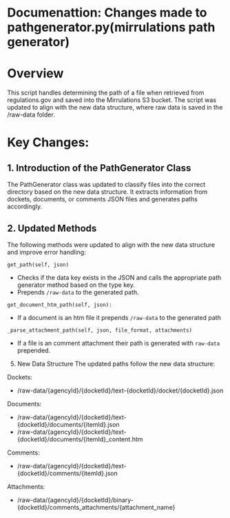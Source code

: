 # Documenattion: Changes made to pathgenerator.py(mirrulations path generator)

# Overview
This script handles determining the path of a file when retrieved from regulations.gov and saved into the Mirrulations S3 bucket. The script was updated to align with the new data structure, where raw data is saved in the /raw-data folder.

# Key Changes:
## 1. Introduction of the PathGenerator Class
The PathGenerator class was updated to classify files into the correct directory based on the new data structure. It extracts information from dockets, documents, or comments JSON files and generates paths accordingly.

## 2. Updated Methods
The following methods were updated to align with the new data structure and improve error handling:

`get_path(self, json)`
- Checks if the data key exists in the JSON and calls the appropriate path generator method based on the type key.
- Prepends `/raw-data` to the generated path.

`get_document_htm_path(self, json):`
- If a document is an htm file it prepends `/raw-data` to the generated path

`_parse_attachment_path(self, json, file_format, attachments)`
- If a file is an comment attachment their path is generated with `raw-data` prepended.

5. New Data Structure
The updated paths follow the new data structure:

Dockets: 
- /raw-data/{agencyId}/{docketId}/text-{docketId}/docket/{docketId}.json

Documents: 
- /raw-data/{agencyId}/{docketId}/text-{docketId}/documents/{itemId}.json
- /raw-data/{agencyId}/{docketId}/text-{docketId}/documents/{itemId}_content.htm

Comments: 
- /raw-data/{agencyId}/{docketId}/text-{docketId}/comments/{itemId}.json

Attachments: 
- /raw-data/{agencyId}/{docketId}/binary-{docketId}/comments_attachments/{attachment_name}
